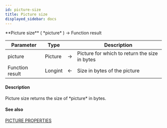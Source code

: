 ```yaml
---
id: picture-size
title: Picture size
displayed_sidebar: docs
---
```


<!--REF #_command_.Picture size.Syntax-->**Picture size** ( *picture* ) -> Function result<!-- END REF-->
<!--REF #_command_.Picture size.Params-->
| Parameter | Type |  | Description |
| --- | --- | --- | --- |
| picture | Picture | -> | Picture for which to return the size in bytes |
| Function result | Longint | <- | Size in bytes of the picture |

<!-- END REF-->

#### Description 

<!--REF #_command_.Picture size.Summary-->Picture size returns the size of *picture* in bytes.<!-- END REF-->

#### See also 

[PICTURE PROPERTIES](picture-properties.md)  